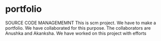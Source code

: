 # portfolio
SOURCE CODE MANAGEMEMNT
This is scm project.
We have to make a portfolio.
We have collaborated for this purpose.
The collaborators are Anushka and Akanksha.
We have worked on this project with efforts
